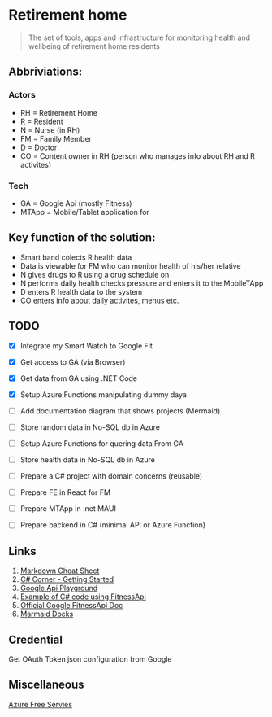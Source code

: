 # Retirement home
> The set of tools, apps and infrastructure for monitoring health and wellbeing of retirement home residents

## Abbriviations:
### Actors
- RH = Retirement Home
- R = Resident
- N = Nurse (in RH)
- FM = Family Member
- D = Doctor
- CO = Content owner in RH (person who manages info about RH and R activites)

### Tech
- GA = Google Api (mostly Fitness)
- MTApp = Mobile/Tablet application for 

## Key function of the solution:
- Smart band colects R health data
- Data is viewable for FM who can monitor health of his/her relative
- N gives drugs to R using a drug schedule on
- N performs daily health checks pressure and enters it to the MobileTApp
- D enters R health data to the system
- CO enters info about daily activites, menus etc.

## TODO
- [x] Integrate my Smart Watch to Google Fit
- [x] Get access to GA (via Browser)
- [x] Get data from GA using .NET Code
- [X] Setup Azure Functions manipulating dummy daya
- [ ] Add documentation diagram that shows projects (Mermaid)
- [ ] Store random data in No-SQL db in Azure
- [ ] Setup Azure Functions for quering data From GA
- [ ] Store health data in No-SQL db in Azure
- [ ] Prepare a C# project with domain concerns (reusable)
- [ ] Prepare FE in React for FM
- [ ] Prepare MTApp in .net MAUI
- [ ] Prepare backend in C# (minimal API or Azure Function)


## Links
1. [Markdown Cheat Sheet](https://www.markdownguide.org/cheat-sheet/)
1. [C# Corner - Getting Started](https://www.c-sharpcorner.com/article/getting-started-with-google-fitness-rest-api-part-2/)
1. [Google Api Playground](https://developers.google.com/oauthplayground/)
1. [Example of C# code using FitnessApi](https://keestalkstech.com/2016/07/getting-your-weight-from-google-fit-with-c/)
1. [Official Google FitnessApi Doc](https://developers.google.com/api-client-library/dotnet/apis/fitness/v1)
1. [Marmaid Docks](https://mermaid.js.org/syntax/flowchart.html)


## Credential
Get OAuth Token json configuration from Google

## Miscellaneous
[Azure Free Servies](https://azure.microsoft.com/en-us/pricing/free-services)
